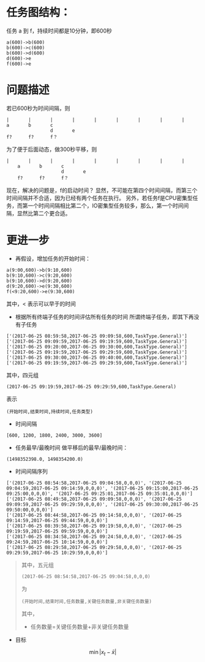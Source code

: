 # 任务图结构：
任务 a 到 f，持续时间都是10分钟，即600秒
```
a(600)->b(600)
b(600)->c(600)
b(600)->d(600)
d(600)->e
f(600)->e
```
# 问题描述
若已600秒为时间间隔，则
```
|       |       |       |       |       |       |       |       |
a       b       c
                d       e
f?      f?      f？
```
为了便于后面动态，做300秒平移，则
```
|       |       |       |       |       |       |       |       |
    a       b       c
                    d       e
    f?      f?      f？
```
现在，解决的问题是，f的启动时间？
显然，不可能在第四个时间间隔，而第三个时间间隔并不合适，因为已经有两个任务在执行。
另外，若任务f是CPU密集型任务，而第一个时间间隔相比第二个，IO密集型任务较多，那么，第一个时间间隔，显然比第二个更合适。

# 更进一步
- 再假设，增加任务的开始时间：
```
a(9:00,600)->b(9:10,600)
b(9:10,600)->c(9:20,600)
b(9:10,600)->d(9:20,600)
d(9:20,600)->e(9:30,600)
f(<9:20,600)->e(9:30,600)
```
其中，< 表示可以早于的时间
- 根据所有终端子任务的时间评估所有任务的时间
所谓终端子任务，即其下再没有子任务
```
['(2017-06-25 08:59:58,2017-06-25 09:09:58,600,TaskType.General)']
['(2017-06-25 09:09:59,2017-06-25 09:19:59,600,TaskType.General)']
['(2017-06-25 09:20:00,2017-06-25 09:30:00,600,TaskType.General)']
['(2017-06-25 09:19:59,2017-06-25 09:29:59,600,TaskType.General)']
['(2017-06-25 09:30:00,2017-06-25 09:40:00,600,TaskType.General)']
['(2017-06-25 09:19:59,2017-06-25 09:29:59,600,TaskType.General)']
```
其中，四元组
```
(2017-06-25 09:19:59,2017-06-25 09:29:59,600,TaskType.General)
```
表示
```
(开始时间,结束时间,持续时间,任务类型)
```
- 时间间隔
```
[600, 1200, 1800, 2400, 3000, 3600]
```
- 任务最早/最晚时间
做平移后的最早/最晚时间：
```
(1498352398.0, 1498354200.0)
```
- 时间间隔序列
```
['(2017-06-25 08:54:58,2017-06-25 09:04:58,0,0,0)', '(2017-06-25 09:04:59,2017-06-25 09:14:59,0,0,0)', '(2017-06-25 09:15:00,2017-06-25 09:25:00,0,0,0)', '(2017-06-25 09:25:01,2017-06-25 09:35:01,0,0,0)']
['(2017-06-25 08:49:58,2017-06-25 09:09:58,0,0,0)', '(2017-06-25 09:09:59,2017-06-25 09:29:59,0,0,0)', '(2017-06-25 09:30:00,2017-06-25 09:50:00,0,0,0)']
['(2017-06-25 08:44:58,2017-06-25 09:14:58,0,0,0)', '(2017-06-25 09:14:59,2017-06-25 09:44:59,0,0,0)']
['(2017-06-25 08:39:58,2017-06-25 09:19:58,0,0,0)', '(2017-06-25 09:19:59,2017-06-25 09:59:59,0,0,0)']
['(2017-06-25 08:34:58,2017-06-25 09:24:58,0,0,0)', '(2017-06-25 09:24:59,2017-06-25 10:14:59,0,0,0)']
['(2017-06-25 08:29:58,2017-06-25 09:29:58,0,0,0)', '(2017-06-25 09:29:59,2017-06-25 10:29:59,0,0,0)']
```
> 其中，五元组
> ```
> (2017-06-25 08:54:58,2017-06-25 09:04:58,0,0,0)
> ```
> 为
> ```
> (开始时间,结束时间,任务数量,关键任务数量,非关键任务数量)
> ```
> 其中，
> - 任务数量=关键任务数量+非关键任务数量
- 目标
```math
\min|x_t-\bar{x}|
```



